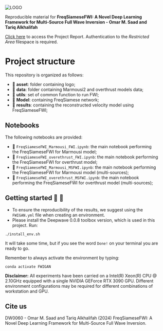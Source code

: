 ![LOGO](https://github.com/DeepWave-KAUST/FreqSiameseFWI-dev/blob/main/asset/FreqSiamese.jpg)

Reproducible material for **FreqSiameseFWI: A Novel Deep Learning Framework for Multi-Source Full Wave Inversion - Omar M. Saad and Tariq Alkhalifah**

[Click here]() to access the Project Report. Authentication to the _Restricted Area_ filespace is required.

# Project structure
This repository is organized as follows:

* :open_file_folder: **asset**: folder containing logo;
* :open_file_folder: **data**: folder containing Marmousi2 and overthrust models data;
* :open_file_folder: **utils**: set of common function to run FWI;
* :open_file_folder: **Model**: containing FreqSiamese network;
* :open_file_folder: **results**: containing the reconstructed velocity model using FreqSiameseFWI;

## Notebooks
The following notebooks are provided:

- :orange_book: ``FreqSiameseFWI_Marmousi_FWI.ipynb``: the main notebook performing the FreqSiameseFWI for Marmousi model;
- :orange_book: ``FreqSiameseFWI_overethrust_FWI.ipynb``: the main notebook performing the FreqSiameseFWI for overthrust model;
- :orange_book: ``FreqSiameseFWI_Marmousi_MSFWI.ipynb``: the main notebook performing the FreqSiameseFWI for Marmousi model (multi-sources);
- :orange_book: ``FreqSiameseFWI_overethrust_MSFWI.ipynb``: the main notebook performing the FreqSiameseFWI for overthrust model (multi-sources);


## Getting started :space_invader: :robot:
- To ensure the reproducibility of the results, we suggest using the `FWIGAN.yml` file when creating an environment.
- Please install the Deepwave 0.0.8 toolbox version, which is used in this project.
Run:
```
./install_env.sh
```
It will take some time, but if you see the word `Done!` on your terminal you are ready to go. 

Remember to always activate the environment by typing:
```
conda activate FWIGAN
```

**Disclaimer:** All experiments have been carried on a Intel(R) Xeon(R) CPU @ 2.10GHz equipped with a single NVIDIA GEForce RTX 3090 GPU. Different environment 
configurations may be required for different combinations of workstation and GPU.

## Cite us 
DW0060 - Omar M. Saad and Tariq Alkhalifah (2024) FreqSiameseFWI: A Novel Deep Learning Framework for Multi-Source Full Wave Inversion.

